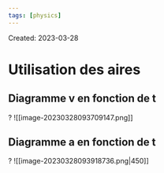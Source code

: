 ```yaml
---
tags: [physics] 
---
```

Created: 2023-03-28

# Utilisation des aires
## Diagramme v en fonction de t
?
![[image-20230328093709147.png]]

## Diagramme a en fonction de t
?
![[image-20230328093918736.png|450]]


